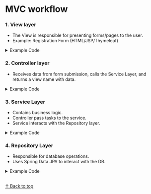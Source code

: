
<h1 id="top"> MVC workflow</h1>


<h3>1. View layer</h3>

- The View is responsible for presenting forms/pages to the user.
- Example: Registration Form (HTML/JSP/Thymeleaf)

<Details>
<Summary>Example Code</Summary>

```html
    <!DOCTYPE html>
    <html>
    <head></head>
    <body>
        <form action=account/login method=POST>
            <input type="text" placeholder="Enter Name" name="name" id="name" required> </
            <input type="text" placeholder="Enter Email" name="email" id="email" required> </
            <input type="password" placeholder="Enter Password" name="password" id="password" required>
            <input type="submit" value="Register"/>
        </form>
    </body>
    </html>
```
</Details>

<h3>2. Controller layer</h3> 

- Receives data from form submission, calls the Service Layer, and returns a view name with data.


<Details>
<Summary>Example Code</Summary>

```java
    @Controller
    public class UserController {

        @Autowired
        private UserService userService;

        // Show Registration Page
        @RequestMapping(path = "/registration", method = RequestMethod.GET)
        public String showRegistrationForm() {
            return "registration_form";
        }

        // Handle Form Submission
        @RequestMapping(path = "/account/login", method = RequestMethod.POST)
        public ModelAndView handleUserRegistration(HttpServletRequest request) {
            String name = request.getParameter("name");
            String email = request.getParameter("email");
            String password = request.getParameter("password");

            // Call Service Layer
            String msg = userService.RegisterUser(name, email, password);

            // Send response back to view
            ModelAndView mav = new ModelAndView();
            mav.setViewName("login");
            mav.addObject("message", msg);
            return mav;
        }
    }
```

</Details>




<h3>3. Service Layer</h3>

- Contains business logic.
- Controller pass tasks to the service.
- Service interacts with the Repository layer.



<Details>
<Summary>Example Code</Summary>

```java
@Service
    public class UserService {

        @Autowired
        private UserRepository userRepository;

        public String RegisterUser(String name, String email, String password) {
            System.out.println("Name: " + name + "Email :" + email + "Password: " + password);

            if (userRepository.existsByEmail(email)) {
                return "Duplicate Email";
            }

            User u = new User();
            u.setName(name);
            u.setEmail(email);
            u.setPassword(password);
            userRepository.save(u);
            return "Created Succesfully";
        }
    }
```

</Details>


<h3>4. Repository Layer</h3>

- Responsible for database operations.
- Uses Spring Data JPA to interact with the DB.


<Details>
<Summary>Example Code</Summary>

```java
    @Repository
    public interface UserRepository extends JpaRepository<User, Integer> {
        boolean existsByEmail(String email);
    }
```

</Details>

<br>

[↑ Back to top](#top)   <br><br>





